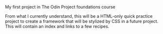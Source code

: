 My first project in The Odin Project foundations course

From what I currently understand, this will be a HTML-only quick practice project to create a framework that will be stylized by CSS in a future project. This will contain an index and links to a few recipes.